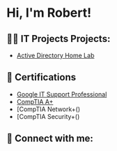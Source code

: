 <h1>Hi, I'm Robert! </h1>

<h2>👨‍💻 IT Projects Projects:</h2>


  - [Active Directory Home Lab](https://github.com/joshmadakor1/Algorithms-Practice)


<h2>📃 Certifications </h2>

- [Google IT Support Professional](https://www.credly.com/earner/earned/badge/2d01811c-bc30-4a76-881e-0cefad7fc07b)
- [CompTIA A+]()
- [CompTIA Network+()
- [CompTIA Security+()

<h2> 🤳 Connect with me:</h2>


[linkedin]: www.linkedin.com/in/robert-matos10

<!--
**joshmadakor1/joshmadakor1** is a ✨ _special_ ✨ repository because its `README.md` (this file) appears on your GitHub profile.

Here are some ideas to get you started:

- 🔭 I’m currently working on ...
- 🌱 I’m currently learning ...
- 👯 I’m looking to collaborate on ...
- 🤔 I’m looking for help with ...
- 💬 Ask me about ...
- 📫 How to reach me: ...
- 😄 Pronouns: ...
- ⚡ Fun fact: ...
-->
